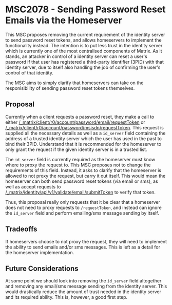 # MSC2078 - Sending Password Reset Emails via the Homeserver

This MSC proposes removing the current requirement of the identity server to send password reset tokens, and allows homeservers to implement the functionality instead. The intention is to put less trust in the identity server which is currently one of the most centralised components of Matrix. As it stands, an attacker in control of a identity server can reset a user's password if that user has registered a third-party identifier (3PID) with that identity server, due to itself also handling the job of confirming the user's control of that identity.

The MSC aims to simply clarify that homeservers can take on the responisibility of sending password reset tokens themselves.

## Proposal

Currently when a client requests a password reset, they make a call to either [/_matrix/client/r0/account/password/email/requestToken](https://matrix.org/docs/spec/client_server/r0.4.0.html#post-matrix-client-r0-account-password-email-requesttoken) or [/_matrix/client/r0/account/password/msisdn/requestToken](https://matrix.org/docs/spec/client_server/r0.4.0.html#post-matrix-client-r0-account-password-msisdn-requesttoken). This request is supplied all the necessary details as well as a `id_server` field containing the address of a trusted identity server which the user has used in the past to bind their 3PID. Understand that it is recommended for the homeserver to only grant the request if the given identity server is in a trusted list.

The `id_server` field is currently required as the homeserver must know where to proxy the request to. This MSC proposes not to change the requirements of this field. Instead, it asks to clarify that the homeserver is allowed to not proxy the request, but carry it out itself. This would mean the homeserver can both send password reset tokens (via email or sms), as well as accept requests to [/_matrix/identity/api/v1/validate/email/submitToken](https://matrix.org/docs/spec/identity_service/r0.1.0.html#post-matrix-identity-api-v1-validate-email-submittoken) to verify that token.

Thus, this proposal really only requests that it be clear that a homeserver does not need to proxy requests to `/requestToken`, and instead can ignore the `id_server` field and perform emailing/sms message sending by itself.

## Tradeoffs

If homeservers choose to not proxy the request, they will need to implement the ability to send emails and/or sms messages. This is left as a detail for the homeserver implementation.

## Future Considerations

At some point we should look into removing the `id_server` field altogether and removing any email/sms message sending from the identity server. This would drastically reduce the amount of trust needed in the identity server and its required ability. This is, however, a good first step.
